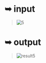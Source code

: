 # ➥ input

> ![5](https://user-images.githubusercontent.com/87034655/139426975-669cd2e0-6df1-492d-bad8-24b252b0e0ce.jpeg)


# ➥ output

> ![result5](https://user-images.githubusercontent.com/87034655/139427019-26f7d79a-9316-4de5-843d-7dfe00e27cae.jpg)
